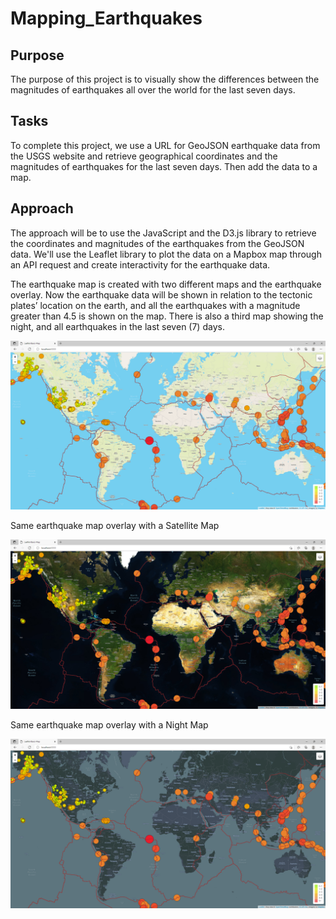 # Mapping_Earthquakes

## Purpose

The purpose of this project is to visually show the differences between the magnitudes of earthquakes all over the world for the last seven days.

## Tasks

To complete this project, we use a URL for GeoJSON earthquake data from the USGS website and retrieve geographical coordinates and the magnitudes of earthquakes for the last seven days. Then add the data to a map.

## Approach

The approach will be to use the JavaScript and the D3.js library to retrieve the coordinates and magnitudes of the earthquakes from the GeoJSON data. We'll use the Leaflet library to plot the data on a Mapbox map through an API request and create interactivity for the earthquake data.

The earthquake map is created with two different maps and the earthquake overlay. Now the earthquake data will be shown in relation to the tectonic plates’ location on the earth, and all the earthquakes with a magnitude greater than 4.5 is shown on the map. There is also a third map showing the night, and all earthquakes in the last seven (7) days.

!["Photo_Gallery/Earthquake_Map.png"](Photo_Gallery/Earthquake_Map.png)

Same earthquake map overlay with a Satellite Map

!["Photo_Gallery/Earthquake_Map_Satellite.png"](Photo_Gallery/Earthquake_Map_Satellite.png)

Same earthquake map overlay with a Night Map

!["Photo_Gallery/Earthquake_Map_Night.png"](Photo_Gallery/Earthquake_Map_Night.png)
